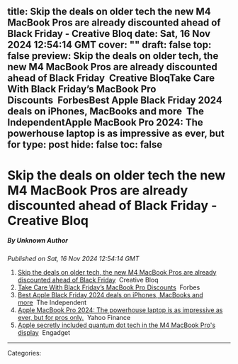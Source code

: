 title: Skip the deals on older tech the new M4 MacBook Pros are already discounted ahead of Black Friday - Creative Bloq
date: Sat, 16 Nov 2024 12:54:14 GMT
cover: ""
draft: false
top: false
preview: Skip the deals on older tech, the new M4 MacBook Pros are already discounted ahead of Black Friday&nbsp;&nbsp;Creative BloqTake Care With Black Friday’s MacBook Pro Discounts&nbsp;&nbsp;ForbesBest Apple Black Friday 2024 deals on iPhones, MacBooks and more&nbsp;&nbsp;The IndependentApple MacBook Pro 2024: The powerhouse laptop is as impressive as ever, but for
type: post
hide: false
toc: false
---

# Skip the deals on older tech the new M4 MacBook Pros are already discounted ahead of Black Friday - Creative Bloq
##### By Unknown Author
_Published on Sat, 16 Nov 2024 12:54:14 GMT_

1.  [Skip the deals on older tech, the new M4 MacBook Pros are already discounted ahead of Black Friday](https://news.google.com/rss/articles/CBMi1gFBVV95cUxNeWR5WUJVb3dJSzVaa2ZKaGpmakZUcHpscHJ3UVZVcUZnZVc5bVlZazRkUl9wVkt2ODJuRmF5cVNGSHJWcFBjTzBvYWtndEt1OFBVYWJkOTMzTldQTzVZZ2thSHAxa2VPeDFHelhmcFhPQW1od0taUGhGT2tyUF9lSzRHT3BDeDhfZUdnWnFMOGJodHpjS05mVzVNZEcxREVCU2MtbDBiNE5SRzJFdzZGdEotWi0yUm5RUjhKenVzX0V6ZVcwNFlLUktoNnE3VUZ0eGJWaU9B?oc=5)  Creative Bloq
2.  [Take Care With Black Friday’s MacBook Pro Discounts](https://news.google.com/rss/articles/CBMixAFBVV95cUxQM3hva2VIdnROYV93bll4VlBqZi1hU1Z1WmUzOW1uLWtyZHJKQU9YSjBqNFpLRm8wcGZ3OGpJVllsTUQzY1lvV3l4Q1E3Vnc3ZmNQNXU5SDcyNTloX09BbnVtQ0tyRTNkb0Nva1JtWEhFQmpFYm5oMHVESVhxbTRWVWNWUTZaQUtGSVV3b1lSVzNPVzh4a0l5NEtIQXdHcnRJRGVNUGlzOFJrUWQ0TENBcUM0bE0xUXNOaFI1OHNfRjloNGZ3?oc=5)  Forbes
3.  [Best Apple Black Friday 2024 deals on iPhones, MacBooks and more](https://news.google.com/rss/articles/CBMipAFBVV95cUxNM3RJTTdyN0xJZ1hwVjY3VU5KWVZiUG9jY3NMclB5Q2R5R0p0cE5paloycGE1X2lwaFRXaEk4WUJTRkFBd3BRUzByS2xXMDZTUGdybHhKSGI0RkpFcjdNWjJTVzc5elZ2Z0VxYWY1dl9yYWhuNTVzd1pWVXNKQl9pNUxHR2JWVGVTbG1TVHpVaEMyOGIyZV9iUHZhZ0tJUEhvYUxQNA?oc=5)  The Independent
4.  [Apple MacBook Pro 2024: The powerhouse laptop is as impressive as ever, but for pros only.](https://news.google.com/rss/articles/CBMizgFBVV95cUxOOF9SSmUzOWVUcU5GeEV5TnNCM3NISXFwWEFSM01KVnprQXBHU3JDQUxFMHd6NHJGT0Y5TjJmb1J0dGtPNUVRQjJTcUhNN3dFS3NuQUtaaS0xUjVPYVRTM1RSa1NWNWxSaTZpcldkUDFQX2xhZUlUWE1FWWNUZHROWTJ1TEMxbGc4dGxROWZPTlJpWjg5Z2N6MjRXTFhXSmNTcEVXQzdjSGJMWkN6LUM1ajFzWFU0X0h1Y2laS2w0bGtkbzhOb2NLM0pNel9ZZw?oc=5)  Yahoo Finance
5.  [Apple secretly included quantum dot tech in the M4 MacBook Pro's display](https://news.google.com/rss/articles/CBMiyAFBVV95cUxOTjVqMjNLSjdRZnhSWnFxUFFqQUVOeDRybXlqbXp4dGFfZjJQbTJIZE1EZm1reFk0dnBhaDZuRi1yeHFDRW5pRTdxYUFDTmpZVXpBa3RNemlEVzVWaEVPSUVvUldOMFRDSllKZ210d3QxMEUzQTRpaDFBLVVhS3pRMGpsaUdobkhjbjM4blJJaHdtN3k1OVRjYXJwYTFnVWxjNTlVQURXclJkOUJHUmhPaFFDcGlUQ3NLWEF3b0tVRmJZQlZnRVpQVg?oc=5)  Engadget

---
Categories: 
